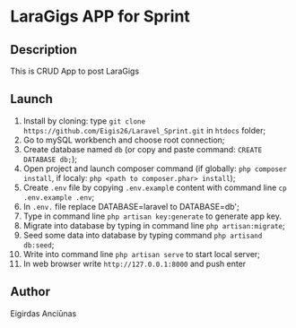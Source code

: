 # LaraGigs APP for Sprint

## Description
This is CRUD App to post LaraGigs 
## Launch
1. Install by cloning: type `git clone https://github.com/Eigis26/Laravel_Sprint.git` in `htdocs` folder;
2. Go to mySQL workbench and choose root connection;
3. Create database named `db` (or copy and paste command: `CREATE DATABASE db;`);
4. Open project and launch composer command (if globally: `php composer install`, if localy: `php <path to composer.phar> install`);
5. Create  `.env` file by copying `.env.exampl`e content with command line `cp .env.example .env`;
6. In `.env.` file replace DATABASE=laravel to DATABASE=db';
7. Type in command line `php artisan key:generate` to generate app key.
8. Migrate into database by typing in command line `php artisan:migrate`;
9. Seed some data into database by typing command `php artisand db:seed`;
10. Write into command line `php artisan serve` to start local server;
11. In web browser write `http://127.0.0.1:8000` and push enter
## Author
Eigirdas Anciūnas

